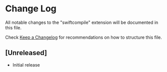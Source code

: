 # Change Log

All notable changes to the "swiftcompile" extension will be documented in this file.

Check [Keep a Changelog](http://keepachangelog.com/) for recommendations on how to structure this file.

## [Unreleased]

- Initial release